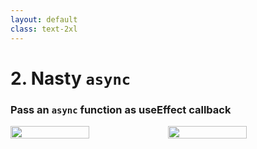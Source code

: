 ```yaml
---
layout: default
class: text-2xl
---
```


# 2. Nasty **`async`**
### Pass an **`async`** function as useEffect callback

<div style="display: flex; align-content: top;" class="mt-5">
  <img src="/images/04-situation-02-async.png" class="code h-full m-auto" style="width: 50%;" />
  <img src="/images/04-situation-02-then.png" class="code h-full m-auto" style="width: 50%;"/>
</div>
